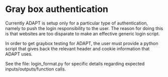 # Gray box authentication

Currently ADAPT is setup only for a particular type of authentication, namely to push the login responsibility to the user. The reason for doing this is that websites are too disparate to make an effective generic login script. 

In order to get graybox testing for ADAPT, the user must provide a python script that gives back the relevant header and cookie information that ADAPT uses. 

See the file: login_format.py for specific details regarding expected inputs/outputs/function calls.


